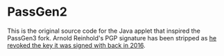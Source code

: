 # PassGen2

This is the original source code for the Java applet that inspired the PassGen3 fork. Arnold
Reinhold's PGP signature has been stripped as [he revoked the key it was signed with back in
2016](http://pgpkeys.eu/pks/lookup?search=Arnold+reinhold&fingerprint=on&op=index).
